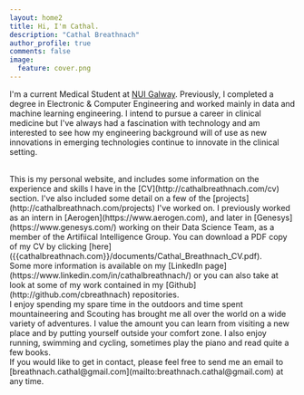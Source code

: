 ```yaml
---
layout: home2
title: Hi, I'm Cathal.
description: "Cathal Breathnach"
author_profile: true
comments: false
image:
  feature: cover.png
---
```


I'm a current Medical Student at [NUI Galway](http://www.nuigalway.ie/). Previously, I completed a degree in Electronic & Computer Engineering and worked mainly in data and machine learning engineering. I intend to pursue a career in clinical medicine but I've always had a fascination with technology and am interested to see how my engineering background will of use as new innovations in emerging technologies continue to innovate in the clinical setting.

<br />
This is my personal website, and includes some information on the experience and skills I have in the [CV](http://cathalbreathnach.com/cv) section. I've also included some detail on a few of the [projects](http://cathalbreathnach.com/projects) I've worked on. I previously worked as an intern in [Aerogen](https://www.aerogen.com), and later in [Genesys](https://www.genesys.com/) working on their Data Science Team, as a member of the Artifiical Intelligence Group. You can download a PDF copy of my CV by clicking [here]({{cathalbreathnach.com}}/documents/Cathal_Breathnach_CV.pdf).

<!-- <br />
I am interested in applying my experience to solving relevant real-world problems by implementing innovative engineering approaches. I have a particular interest in designing practical solutions using artificial intelligence and next-generation technologies but I also enjoy gaining an understanding of the theory and mathematics that describe problems. I am well organised with a persistent attention to detail and can apply concepts at a high performance level. -->

<br />
Some more information is available on my [LinkedIn page](https://www.linkedin.com/in/cathalbreathnach/) or you can also take at look at some of my work contained in my [Github](http://github.com/cbreathnach) repositories.

<br />
I enjoy spending my spare time in the outdoors and time spent mountaineering and Scouting has brought me all over the world on a wide variety of adventures. I value the amount you can learn from visiting a new place and by putting yourself outside your comfort zone. I also enjoy running, swimming and cycling, sometimes play the piano and read quite a few books.

<br />
If you would like to get in contact, please feel free to send me an email to [breathnach.cathal@gmail.com](mailto:breathnach.cathal@gmail.com) at any time.
